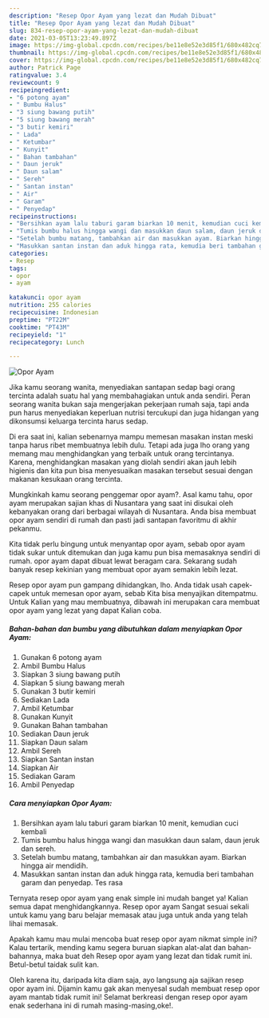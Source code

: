 ```yaml
---
description: "Resep Opor Ayam yang lezat dan Mudah Dibuat"
title: "Resep Opor Ayam yang lezat dan Mudah Dibuat"
slug: 834-resep-opor-ayam-yang-lezat-dan-mudah-dibuat
date: 2021-03-05T13:23:49.897Z
image: https://img-global.cpcdn.com/recipes/be11e8e52e3d85f1/680x482cq70/opor-ayam-foto-resep-utama.jpg
thumbnail: https://img-global.cpcdn.com/recipes/be11e8e52e3d85f1/680x482cq70/opor-ayam-foto-resep-utama.jpg
cover: https://img-global.cpcdn.com/recipes/be11e8e52e3d85f1/680x482cq70/opor-ayam-foto-resep-utama.jpg
author: Patrick Page
ratingvalue: 3.4
reviewcount: 9
recipeingredient:
- "6 potong ayam"
- " Bumbu Halus"
- "3 siung bawang putih"
- "5 siung bawang merah"
- "3 butir kemiri"
- " Lada"
- " Ketumbar"
- " Kunyit"
- " Bahan tambahan"
- " Daun jeruk"
- " Daun salam"
- " Sereh"
- " Santan instan"
- " Air"
- " Garam"
- " Penyedap"
recipeinstructions:
- "Bersihkan ayam lalu taburi garam biarkan 10 menit, kemudian cuci kembali"
- "Tumis bumbu halus hingga wangi dan masukkan daun salam, daun jeruk dan sereh."
- "Setelah bumbu matang, tambahkan air dan masukkan ayam. Biarkan hingga air mendidih."
- "Masukkan santan instan dan aduk hingga rata, kemudia beri tambahan garam dan penyedap. Tes rasa"
categories:
- Resep
tags:
- opor
- ayam

katakunci: opor ayam 
nutrition: 255 calories
recipecuisine: Indonesian
preptime: "PT22M"
cooktime: "PT43M"
recipeyield: "1"
recipecategory: Lunch

---
```



![Opor Ayam](https://img-global.cpcdn.com/recipes/be11e8e52e3d85f1/680x482cq70/opor-ayam-foto-resep-utama.jpg)

Jika kamu seorang wanita, menyediakan santapan sedap bagi orang tercinta adalah suatu hal yang membahagiakan untuk anda sendiri. Peran seorang  wanita bukan saja mengerjakan pekerjaan rumah saja, tapi anda pun harus menyediakan keperluan nutrisi tercukupi dan juga hidangan yang dikonsumsi keluarga tercinta harus sedap.

Di era  saat ini, kalian sebenarnya mampu memesan masakan instan meski tanpa harus ribet membuatnya lebih dulu. Tetapi ada juga lho orang yang memang mau menghidangkan yang terbaik untuk orang tercintanya. Karena, menghidangkan masakan yang diolah sendiri akan jauh lebih higienis dan kita pun bisa menyesuaikan masakan tersebut sesuai dengan makanan kesukaan orang tercinta. 



Mungkinkah kamu seorang penggemar opor ayam?. Asal kamu tahu, opor ayam merupakan sajian khas di Nusantara yang saat ini disukai oleh kebanyakan orang dari berbagai wilayah di Nusantara. Anda bisa membuat opor ayam sendiri di rumah dan pasti jadi santapan favoritmu di akhir pekanmu.

Kita tidak perlu bingung untuk menyantap opor ayam, sebab opor ayam tidak sukar untuk ditemukan dan juga kamu pun bisa memasaknya sendiri di rumah. opor ayam dapat dibuat lewat beragam cara. Sekarang sudah banyak resep kekinian yang membuat opor ayam semakin lebih lezat.

Resep opor ayam pun gampang dihidangkan, lho. Anda tidak usah capek-capek untuk memesan opor ayam, sebab Kita bisa menyajikan ditempatmu. Untuk Kalian yang mau membuatnya, dibawah ini merupakan cara membuat opor ayam yang lezat yang dapat Kalian coba.

<!--inarticleads1-->

##### Bahan-bahan dan bumbu yang dibutuhkan dalam menyiapkan Opor Ayam:

1. Gunakan 6 potong ayam
1. Ambil  Bumbu Halus
1. Siapkan 3 siung bawang putih
1. Siapkan 5 siung bawang merah
1. Gunakan 3 butir kemiri
1. Sediakan  Lada
1. Ambil  Ketumbar
1. Gunakan  Kunyit
1. Gunakan  Bahan tambahan
1. Sediakan  Daun jeruk
1. Siapkan  Daun salam
1. Ambil  Sereh
1. Siapkan  Santan instan
1. Siapkan  Air
1. Sediakan  Garam
1. Ambil  Penyedap




<!--inarticleads2-->

##### Cara menyiapkan Opor Ayam:

1. Bersihkan ayam lalu taburi garam biarkan 10 menit, kemudian cuci kembali
1. Tumis bumbu halus hingga wangi dan masukkan daun salam, daun jeruk dan sereh.
1. Setelah bumbu matang, tambahkan air dan masukkan ayam. Biarkan hingga air mendidih.
1. Masukkan santan instan dan aduk hingga rata, kemudia beri tambahan garam dan penyedap. Tes rasa




Ternyata resep opor ayam yang enak simple ini mudah banget ya! Kalian semua dapat menghidangkannya. Resep opor ayam Sangat sesuai sekali untuk kamu yang baru belajar memasak atau juga untuk anda yang telah lihai memasak.

Apakah kamu mau mulai mencoba buat resep opor ayam nikmat simple ini? Kalau tertarik, mending kamu segera buruan siapkan alat-alat dan bahan-bahannya, maka buat deh Resep opor ayam yang lezat dan tidak rumit ini. Betul-betul taidak sulit kan. 

Oleh karena itu, daripada kita diam saja, ayo langsung aja sajikan resep opor ayam ini. Dijamin kamu gak akan menyesal sudah membuat resep opor ayam mantab tidak rumit ini! Selamat berkreasi dengan resep opor ayam enak sederhana ini di rumah masing-masing,oke!.

